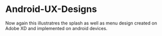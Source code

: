 # Android-UX-Designs


Now again this illustratres the splash as well as menu design created on Adobe XD and implemented on android devices.
